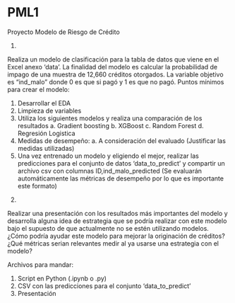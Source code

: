 # PML1
Proyecto Modelo de Riesgo de Crédito 

1)
Realiza un modelo de clasificación para la tabla de datos que viene en el Excel anexo ‘data’.
La finalidad del modelo es calcular la probabilidad de impago de una muestra de 12,660 créditos otorgados.
La variable objetivo es “ind_malo” donde 0 es que si pagó y 1 es que no pagó.
Puntos mínimos para crear el modelo:

1.	Desarrollar el EDA
2.	Limpieza de variables
3.	Utiliza los siguientes modelos y realiza una comparación de los resultados
a.	Gradient boosting
b.	XGBoost
c.	Random Forest
d.	Regresión Logistica
4.	Medidas de desempeño:
a.	A consideración del evaluado (Justificar las medidas utilizadas)
5.	Una vez entrenado un modelo y eligiendo el mejor, realizar las predicciones para el conjunto de datos ‘data_to_predict’ y compartir un archivo csv con columnas ID,ind_malo_predicted (Se evaluarán automáticamente las métricas de desempeño por lo que es importante este formato)

2)
Realizar una presentación con los resultados más importantes del modelo y desarrolla alguna idea de estrategia que se podría realizar con este modelo bajo el supuesto de que actualmente no se estén utilizando modelos.
¿Cómo podría ayudar este modelo para mejorar la originación de créditos?
¿Qué métricas serian relevantes medir al ya usarse una estrategia con el modelo?

Archivos para mandar:
1.	Script en Python (.ipynb o .py) 
2.	CSV con las predicciones para el conjunto ‘data_to_predict’
3.	Presentación

